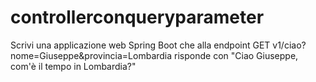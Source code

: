 # controllerconqueryparameter
Scrivi una applicazione web Spring Boot che alla endpoint GET v1/ciao?nome=Giuseppe&provincia=Lombardia risponde con "Ciao Giuseppe, com'è il tempo in Lombardia?"
